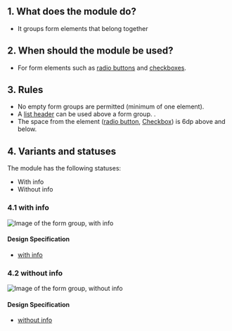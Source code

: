 ## 1. What does the module do?
*   It groups form elements that belong together

## 2. When should the module be used? 
*   For form elements such as [radio buttons](https://digital.sbb.ch/en/mobile/elements/radiobutton) and  [checkboxes](https://digital.sbb.ch/en/mobile/elements/checkbox).

## 3. Rules 
*   No empty form groups are permitted (minimum of one element). 
*   A [list header](https://digital.sbb.ch/en/mobile/elements/list-header) can be used above a form group. . 
*   The space from the element ([radio button](https://digital.sbb.ch/en/mobile/elements/radiobutton), [Checkbox](https://digital.sbb.ch/de/mobile/elemente/checkbox)) is 6dp above and below. 

## 4. Variants and statuses 
The module has the following statuses: 
*   With info 
*   Without info

### 4.1 with info 
![Image of the form group, with info](https://raw.githubusercontent.com/sbb-design-systems/design-system-mobile-documentation/master/documentation/modules/form-group/images/MM19_mit_Info.png 'class: image')

#### Design Specification
*   [with info](https://sbb.invisionapp.com/d/main#/console/14051805/322950111/inspect)

### 4.2 without info
![Image of the form group, without info](https://raw.githubusercontent.com/sbb-design-systems/design-system-mobile-documentation/master/documentation/modules/form-group/images/MM19_ohne_Info.png 'class: image')

#### Design Specification
*   [without info](https://sbb.invisionapp.com/d/main#/console/14051805/322950112/inspect)

